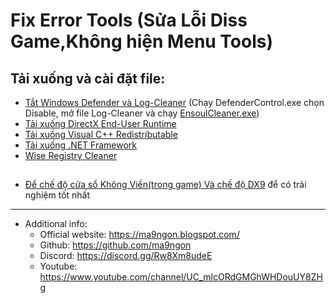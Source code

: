 # Fix Error Tools (Sửa Lỗi Diss Game,Không hiện Menu Tools)
## Tải xuống và cài đặt file:
* <a href="https://github.com/ma9ngon/FIXES-Cheats/archive/refs/heads/main.zip" target="_blank" >Tắt Windows Defender và Log-Cleaner</a> (Chạy DefenderControl.exe chọn Disable, mở file Log-Cleaner và chạy <a href="https://github.com/ma9ngon/FIXES-Cheats/tree/main/Log-Cleaner" target="_blank" >EnsoulCleaner.exe</a>)
* <a href="https://www.microsoft.com/en-us/download/details.aspx?id=35" target="_blank" >Tải xuống DirectX End-User Runtime</a>
* <a href="https://www.techpowerup.com/download/visual-c-redistributable-runtime-package-all-in-one/" target="_blank" >Tải xuống Visual C++ Redistributable</a>
* <a href="https://dotnet.microsoft.com/en-us/download/dotnet-framework" >Tải xuống .NET Framework</a>
* <a href="https://www.wisecleaner.com/wise-registry-cleaner.html" target="_blank" >Wise Registry Cleaner</a>  
##
* <a href="https://xuanthulab.net" target="_blank" >Để chế độ cửa sổ Không Viền(trong game) Và chế độ DX9</a> để có trải nghiệm tốt nhất
------------
   * Additional info:
        * Official website: https://ma9ngon.blogspot.com/
        * Github: https://github.com/ma9ngon
        * Discord: https://discord.gg/Rw8Xm8udeE
        * Youtube: https://www.youtube.com/channel/UC_mlcORdGMGhWHDouUY8ZHg
